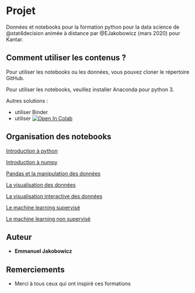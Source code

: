 # Projet

Données et notebooks pour la formation python pour la data science de @stat4decision animée à distance par @EJakobowicz (mars 2020) pour Kantar.

## Comment utiliser les contenus ?

Pour utiliser les notebooks ou les données, vous pouvez cloner le répertoire GitHub.

Pour utiliser les notebooks, veuillez installer Anaconda pour python 3.

Autres solutions :

- utiliser Binder
- utiliser [![Open In Colab](https://colab.research.google.com/assets/colab-badge.svg)](https://colab.research.google.com/github/stat4decision/python-kantar-mar20)


## Organisation des notebooks

[Introduction à python](/03_bases_python.ipynb)

[Introduction à numpy](/04_numpy.ipynb)

[Pandas et la manipulation des données](/05_pandas.ipynb)

[La visualisation des données](/06_Data_visualisation_matplotlib_seaborn.ipynb)

[La visualisation interactive des données](/06b_Visualisations_interactives.ipynb)

[Le machine learning supervisé](/07a_Machine_learning_supervise.ipynb)

[Le machine learning non supervisé](/07b_Machine_learning_non_supervise.ipynb)


## Auteur

* **Emmanuel Jakobowicz**

## Remerciements

* Merci à tous ceux qui ont inspiré ces formations
